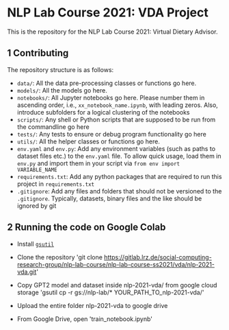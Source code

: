 # NLP Lab Course 2021: VDA Project
This is the repository for the NLP Lab Course 2021: Virtual Dietary Advisor.

## 1 Contributing
The repository structure is as follows:
 * `data/`: All the data pre-processing classes or functions go here.
 * `models/`: All the models go here.
 * `notebooks/`: All Jupyter notebooks go here. Please number them in ascending order, i.e., `xx_notebook_name.ipynb`, with leading zeros. Also, introduce subfolders for a logical clustering of the notebooks
 * `scripts/`: Any shell or Python scripts that are supposed to be run from the commandline go here
 * `tests/`: Any tests to ensure or debug program functionality go here
 * `utils/`: All the helper classes or functions go here.
 * `env.yaml` and `env.py`: Add any environment variables (such as paths to dataset files etc.) to the `env.yaml` file. To allow quick usage, load them in `env.py` and import them in your script via `from env import VARIABLE_NAME`
 * `requirements.txt`: Add any python packages that are required to run this project in `requirements.txt`
 * `.gitignore`: Add any files and folders that should not be versioned to the `.gitignore`. Typically, datasets, binary files and the like should be ignored by git

 ## 2 Running the code on Google Colab

 * Install [`gsutil`](https://cloud.google.com/storage/docs/gsutil_install)

 * Clone the repository 'git clone https://gitlab.lrz.de/social-computing-research-group/nlp-lab-course/nlp-lab-course-ss2021/vda/nlp-2021-vda.git'

 * Copy GPT2 model and dataset inside nlp-2021-vda/ from google cloud storage 'gsutil cp -r gs://nlp-lab/* YOUR_PATH_TO_nlp-2021-vda/'

 * Upload the entire folder nlp-2021-vda to google drive

 * From Google Drive, open 'train_notebook.ipynb'
